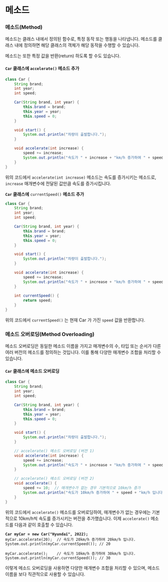 # 메소드

### 메소드(Method)

메소드는 클래스 내에서 정의된 함수로, 특정 동작 또는 행동을 나타냅니다. 메소드를 클래스 내에 정의하면 해당 클래스의 객체가 해당 동작을 수행할 수 있습니다.

메소드는 또한 특정 값을 반환(return) 하도록 할 수도 있습니다.



#### **`Car` 클래스에 `accelerate()` 메소드 추가**

```java
class Car {
    String brand;
    int year;
    int speed;

    Car(String brand, int year) {
        this.brand = brand;
        this.year = year;
        this.speed = 0;
    }

    void start() {
        System.out.println("차량이 출발합니다.");
    }

    void accelerate(int increase) {
        speed += increase;
        System.out.println("속도가 " + increase + "km/h 증가하여 " + speed + "km/h 입니다.");
    }
}
```

위의 코드에서 `accelerate(int increase)` 메소드는 속도를 증가시키는 메소드로, `increase` 매개변수에 전달된 값만큼 속도를 증가시킵니다.



**`Car` 클래스에** `currentSpeed()` **메소드 추가**

```java
class Car {
    String brand;
    int year;
    int speed;

    Car(String brand, int year) {
        this.brand = brand;
        this.year = year;
        this.speed = 0;
    }

    void start() {
        System.out.println("차량이 출발합니다.");
    }

    void accelerate(int increase) {
        speed += increase;
        System.out.println("속도가 " + increase + "km/h 증가하여 " + speed + "km/h 입니다.");
    }
    
    int currentSpeed() {
        return speed;
    }
}
```

위의 코드에서 `currentSpeed()` 는 현재 Car 가 가진 `speed` 값을 반환합니다.





### 메소드 오버로딩(Method Overloading)

메소드 오버로딩은 동일한 메소드 이름을 가지고 매개변수의 수, 타입 또는 순서가 다른 여러 버전의 메소드를 정의하는 것입니다. 이를 통해 다양한 매개변수 조합을 처리할 수 있습니다.

#### **`Car` 클래스에 메소드 오버로딩**

```java
class Car {
    String brand;
    int year;
    int speed;

    Car(String brand, int year) {
        this.brand = brand;
        this.year = year;
        this.speed = 0;
    }

    void start() {
        System.out.println("차량이 출발합니다.");
    }

    // accelerate() 메소드 오버로딩 (버전 1)
    void accelerate(int increase) {
        speed += increase;
        System.out.println("속도가 " + increase + "km/h 증가하여 " + speed + "km/h 입니다.");
    }

    // accelerate() 메소드 오버로딩 (버전 2)
    void accelerate() {
        speed += 10;  // 매개변수가 없는 경우 기본적으로 10km/h 증가
        System.out.println("속도가 10km/h 증가하여 " + speed + "km/h 입니다.");
    }
}
```

위의 코드에서 `accelerate()` 메소드를 오버로딩하여, 매개변수가 없는 경우에는 기본적으로 10km/h씩 속도를 증가시키는 버전을 추가했습니다. 이제 `accelerate()` 메소드를 다음과 같이 호출할 수 있습니다.

<pre class="language-java"><code class="lang-java"><strong>Car myCar = new Car("Hyundai", 2022);
</strong>myCar.accelerate(20);  // 속도가 20km/h 증가하여 20km/h 입니다.
System.out.println(myCar.currentSpeed()); // 20

myCar.accelerate();    // 속도가 10km/h 증가하여 30km/h 입니다.
System.out.println(myCar.currentSpeed()); // 30
</code></pre>

이렇게 메소드 오버로딩을 사용하면 다양한 매개변수 조합을 처리할 수 있으며, 메소드 이름을 보다 직관적으로 사용할 수 있습니다.






